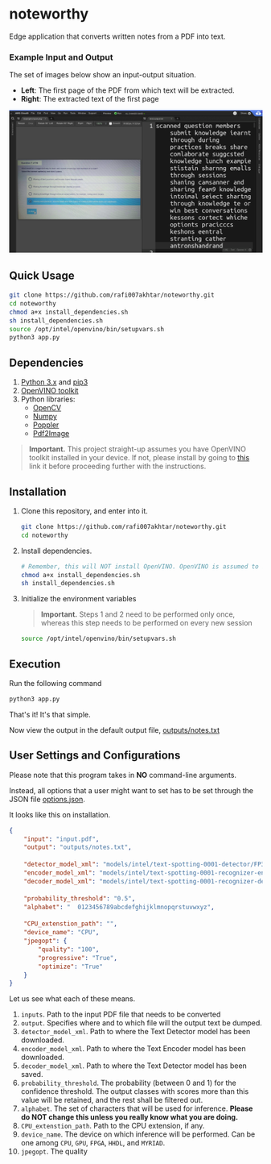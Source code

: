 # noteworthy

Edge application that converts written notes from a PDF into text.

### Example Input and Output
The set of images below show an input-output situation.
- **Left**: The first page of the PDF from which text will be extracted.
- **Right**: The extracted text of the first page

<img src="images/example-situation.png" title="Example Situation. Left: input, Right: Output">



## Quick Usage
```sh
git clone https://github.com/rafi007akhtar/noteworthy.git
cd noteworthy
chmod a+x install_dependencies.sh
sh install_dependencies.sh
source /opt/intel/openvino/bin/setupvars.sh
python3 app.py
```

## Dependencies

1. [Python 3.x](https://www.python.org/) and [pip3](https://pip.pypa.io/en/stable/)
2. [OpenVINO toolkit](https://software.intel.com/en-us/openvino-toolkit/choose-download?)
3. Python libraries:
    - [OpenCV](https://opencv.org/)
    - [Numpy](https://numpy.org/)
    - [Poppler](https://pypi.org/project/python-poppler-qt5/)
    - [Pdf2Image](https://pypi.org/project/pdf2image/)

> **Important.** This project straight-up assumes you have OpenVINO toolkit installed in your device. If not, please install by going to [this](https://software.intel.com/en-us/openvino-toolkit/choose-download?) link it before proceeding further with the instructions.

## Installation
1. Clone this repository, and enter into it.
    ```sh
    git clone https://github.com/rafi007akhtar/noteworthy.git
    cd noteworthy
    ```
2. Install dependencies.
    ```sh
    # Remember, this will NOT install OpenVINO. OpenVINO is assumed to be already installed
    chmod a+x install_dependencies.sh
    sh install_dependencies.sh
    ```
3. Initialize the environment variables
    > **Important.** Steps 1 and 2 need to be performed only once, whereas this step needs to be performed on every new session

    ```sh
    source /opt/intel/openvino/bin/setupvars.sh
    ```

## Execution
Run the following command
```sh
python3 app.py
```
That's it! It's that simple.

Now view the output in the default output file, [outputs/notes.txt](outputs/notes.txt)

## User Settings and Configurations
Please note that this program takes in **NO** command-line arguments.

Instead, all options that a user might want to set has to be set through the JSON file [options.json](options.json).

It looks like this on installation.
```json
{
    "input": "input.pdf",
    "output": "outputs/notes.txt",
    
    "detector_model_xml": "models/intel/text-spotting-0001-detector/FP32/text-spotting-0001-detector.xml",
    "encoder_model_xml": "models/intel/text-spotting-0001-recognizer-encoder/FP32/text-spotting-0001-recognizer-encoder.xml",
    "decoder_model_xml": "models/intel/text-spotting-0001-recognizer-decoder/FP32/text-spotting-0001-recognizer-decoder.xml",
    
    "probability_threshold": "0.5",
    "alphabet": "  0123456789abcdefghijklmnopqrstuvwxyz",
    
    "CPU_extenstion_path": "",
    "device_name": "CPU",
    "jpegopt": {
        "quality": "100",
        "progressive": "True",
        "optimize": "True"
    }
}
```

Let us see what each of these means.

1. `inputs`. Path to the input PDF file that needs to be converted
2. `output`. Specifies where and to which file will the output text be dumped.
3. `detector_model_xml`. Path to where the Text Detector model has been downloaded.
4. `encoder_model_xml`. Path to where the Text Encoder model has been downloaded.
5. `decoder_model_xml`. Path to where the Text Detector model has been saved.
6. `probability_threshold`. The probability (between 0 and 1) for the confidence threshold. The output classes with scores more than this value will be retained, and the rest shall be filtered out.
7. `alphabet`. The set of characters that will be used for inference. **Please do NOT change this unless you really know what you are doing.**
8. `CPU_extenstion_path`. Path to the CPU extension, if any.
9. `device_name`. The device on which inference will be performed. Can be one among `CPU`, `GPU`, `FPGA`, `HHDL`, and `MYRIAD`.
10. `jpegopt`. The quality 
